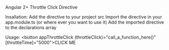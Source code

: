 Angular 2+ Throttle Click Directive

Insallation:
Add the directive to your project src
Import the directive in your app.module.ts (or where ever you want to use it)
Add the imported directive to the declarations array

Usage:
<button appThrottleClick (throttleClick)="call_a_function_here()" [throttleTime]="5000">CLICK ME</button>

